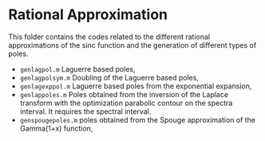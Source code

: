 # Rational Approximation

This folder contains the codes related to the different rational 
approximations of the sinc function and the generation of different 
types of poles.

- `genlagpol.m` Laguerre based poles,
- `genlagpolsym.m` Doubling of the Laguerre based poles,
- `genlagexppol.m` Laguerre based poles from the exponential expansion,
- `genlappoles.m` Poles obtained from the inversion of the Laplace transform with the optimization parabolic contour on the spectra interval. It requires the spectral interval.
- `genspougepoles.m` poles obtained from the Spouge approximation of the Gamma(1+x) function,

